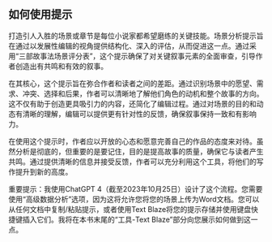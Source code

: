 ## 如何使用提示

打造引人入胜的场景或章节是每位小说家都希望磨练的关键技能。场景分析提示旨在通过以发展性编辑的视角提供结构化、深入的评估，从而促进这一点。通过采用“三部故事法场景评分表”，这个提示确保了对关键叙事元素的全面审查，引导作者创造出有共鸣和有效的叙事。

在其核心，这个提示旨在弥合作者和读者之间的差距。通过识别场景中的愿望、需求、冲突、选择和后果，作者可以清晰地了解他们角色的动机和整个故事的方向。这不仅有助于创造更具吸引力的内容，还简化了编辑过程。通过对场景的目的和动态有清晰的理解，编辑可以提供更有针对性的反馈，确保叙事保持一致和有影响力。

在使用这个提示时，作者应以开放的心态和愿意完善自己的作品的态度来对待。虽然分析是彻底的，但重要的是要记住，目的是提高故事的质量，确保它与读者产生共鸣。通过提供清晰的信息并接受反馈，作者可以充分利用这个工具，将他们的写作提升到新的高度。

重要提示：我使用ChatGPT 4（截至2023年10月25日）设计了这个流程。您需要使用“高级数据分析”选项，因为这将允许您将您的场景上传为Word文档。您可以从任何文档中复制/粘贴提示，或者使用Text Blaze将您的提示存储并使用键盘快捷键插入它们。我将在本书末尾的“工具-Text Blaze”部分向您展示如何做到这一点。
